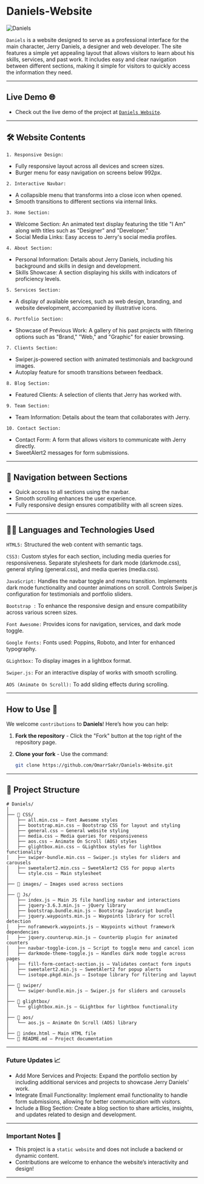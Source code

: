 # Daniels-Website

![Daniels](https://github.com/user-attachments/assets/e7aeb7e1-dee2-4659-8848-74a211f93d6b)


`Daniels` is a website designed to serve as a professional interface for the main character,
Jerry Daniels, a designer and web developer. The site features a simple yet appealing layout that allows
visitors to learn about his skills, services, and past work. It includes easy and clear navigation 
between different sections, making it simple for visitors to quickly access the information they need.

---

## Live Demo 🌐
- Check out the live demo of the project at [`Daniels Website`](https://omarrsakr.github.io/Daniels-Website/).

---

## 🛠 Website Contents
<code>1. Responsive Design:</code>
   - Fully responsive layout across all devices and screen sizes.
   - Burger menu for easy navigation on screens below 992px.

<code>2. Interactive Navbar:</code>
   - A collapsible menu that transforms into a close icon when opened.
   - Smooth transitions to different sections via internal links.

<code>3. Home Section:</code>
   - Welcome Section: An animated text display featuring the title "I Am" along with titles such as "Designer" and "Developer."
   - Social Media Links: Easy access to Jerry's social media profiles.

<code>4. About Section:</code>
   - Personal Information: Details about Jerry Daniels, including his background and skills in design and development.
   - Skills Showcase: A section displaying his skills with indicators of proficiency levels.

<code>5. Services Section:</code>
  -  A display of available services, such as web design, branding, and website development, accompanied by illustrative icons.

<code>6. Portfolio Section:</code>
  - Showcase of Previous Work: A gallery of his past projects with filtering options such as "Brand," "Web," and "Graphic" for easier browsing.

<code>7. Clients Section:</code>
  - Swiper.js-powered section with animated testimonials and background images.
  - Autoplay feature for smooth transitions between feedback.

<code>8. Blog Section:</code>
  - Featured Clients: A selection of clients that Jerry has worked with.
    
<code>9. Team Section:</code>
  - Team Information: Details about the team that collaborates with Jerry.

<code>10. Contact Section:</code>
  - Contact Form: A form that allows visitors to communicate with Jerry directly.
  - SweetAlert2 messages for form submissions.

---

## 🚀 Navigation between Sections
- Quick access to all sections using the navbar.
- Smooth scrolling enhances the user experience.
- Fully responsive design ensures compatibility with all screen sizes.

---

## 🧑‍💻 Languages and Technologies Used

<code>HTML5:</code>
Structured the web content with semantic tags.

<code>CSS3:</code>
Custom styles for each section, including media queries for responsiveness.
Separate stylesheets for dark mode (darkmode.css), general styling (general.css), and media queries (media.css).

<code>JavaScript:</code>
Handles the navbar toggle and menu transition.
Implements dark mode functionality and counter animations on scroll.
Controls Swiper.js configuration for testimonials and portfolio sliders.

<code>Bootstrap :</code>
To enhance the responsive design and ensure compatibility across various screen sizes.

<code>Font Awesome:</code>
Provides icons for navigation, services, and dark mode toggle.

<code>Google Fonts:</code>
Fonts used: Poppins, Roboto, and Inter for enhanced typography.

<code>GLightbox:</code>
 To display images in a lightbox format.

<code>Swiper.js:</code>
For an interactive display of works with smooth scrolling.

<code>AOS (Animate On Scroll):</code>
To add sliding effects during scrolling.

---

## How to Use 🚀  

We welcome `contributions` to **Daniels**! Here’s how you can help:
1. **Fork the repository** - Click the "Fork" button at the top right of the repository page.
2. **Clone your fork** - Use the command:
   
   ```bash
   git clone https://github.com/OmarrSakr/Daniels-Website.git

---

## 📂 Project Structure 
```
# Daniels/
│
├── 📂 CSS/
│   ├── all.min.css — Font Awesome styles
│   ├── bootstrap.min.css — Bootstrap CSS for layout and styling
│   ├── general.css — General website styling
│   ├── media.css — Media queries for responsiveness
│   ├── aos.css — Animate On Scroll (AOS) styles
│   ├── glightbox.min.css — GLightbox styles for lightbox functionality
│   ├── swiper-bundle.min.css — Swiper.js styles for sliders and carousels
│   ├── sweetalert2.min.css — SweetAlert2 CSS for popup alerts
│   └── style.css — Main stylesheet
│
├── 📂 images/ — Images used across sections
│
├── 📂 Js/
│   ├── index.js — Main JS file handling navbar and interactions
│   ├── jquery-3.6.3.min.js — jQuery library
│   ├── bootstrap.bundle.min.js — Bootstrap JavaScript bundle
│   ├── jquery.waypoints.min.js — Waypoints library for scroll detection
│   ├── noframework.waypoints.js — Waypoints without framework dependencies
│   ├── jquery.counterup.min.js — CounterUp plugin for animated counters
│   ├── navbar-toggle-icon.js — Script to toggle menu and cancel icon
│   ├── darkmode-theme-toggle.js — Handles dark mode toggle across pages
│   ├── fill-form-contact-section.js — Validates contact form inputs
│   ├── sweetalert2.min.js — SweetAlert2 for popup alerts
│   └── isotope.pkgd.min.js — Isotope library for filtering and layout
│
├── 📂 swiper/
│   └── swiper-bundle.min.js — Swiper.js for sliders and carousels
│
├── 📂 glightbox/
│   └── glightbox.min.js — GLightbox for lightbox functionality
│
├── 📂 aos/
│   └── aos.js — Animate On Scroll (AOS) library
│
├── 📄 index.html — Main HTML file
└── 📄 README.md — Project documentation

```
---

### Future Updates 📈

- Add More Services and Projects: Expand the portfolio section by including additional services and projects to showcase Jerry Daniels' work.
- Integrate Email Functionality: Implement email functionality to handle form submissions, allowing for better communication with visitors.
- Include a Blog Section: Create a blog section to share articles, insights, and updates related to design and development.
 
---

### Important Notes 📢

- This project is a `static website` and does not include a backend or dynamic content.
- Contributions are welcome to enhance the website’s interactivity and design!

---
